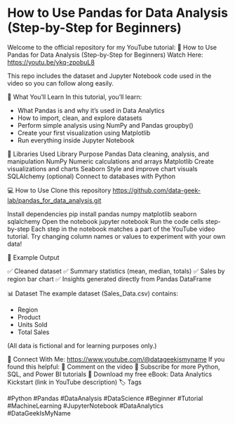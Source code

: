 # How to Use Pandas for Data Analysis (Step-by-Step for Beginners)

Welcome to the official repository for my YouTube tutorial:
🎥 How to Use Pandas for Data Analysis (Step-by-Step for Beginners)
Watch Here: https://youtu.be/ykq-zpobuL8

This repo includes the dataset and Jupyter Notebook code used in the video so you can follow along easily.

📘 What You’ll Learn
In this tutorial, you’ll learn:
- What Pandas is and why it’s used in Data Analytics
- How to import, clean, and explore datasets
- Perform simple analysis using NumPy and Pandas groupby()
- Create your first visualization using Matplotlib
- Run everything inside Jupyter Notebook

🧩 Libraries Used
Library	Purpose
Pandas	Data cleaning, analysis, and manipulation
NumPy	Numeric calculations and arrays
Matplotlib	Create visualizations and charts
Seaborn	Style and improve chart visuals
SQLAlchemy (optional)	Connect to databases with Python

💻 How to Use
Clone this repository
https://github.com/data-geek-lab/pandas_for_data_analysis.git

Install dependencies
pip install pandas numpy matplotlib seaborn sqlalchemy
Open the notebook
jupyter notebook
Run the code cells step-by-step
Each step in the notebook matches a part of the YouTube video tutorial.
Try changing column names or values to experiment with your own data!

🧠 Example Output

✅ Cleaned dataset
✅ Summary statistics (mean, median, totals)
✅ Sales by region bar chart
✅ Insights generated directly from Pandas DataFrame

📊 Dataset
The example dataset (Sales_Data.csv) contains:
- Region
- Product
- Units Sold
- Total Sales

(All data is fictional and for learning purposes only.)

🌟 Connect With Me: https://www.youtube.com/@datageekismyname
If you found this helpful:
💬 Comment on the video
🔔 Subscribe for more Python, SQL, and Power BI tutorials
📧 Download my free eBook: Data Analytics Kickstart (link in YouTube description)
🏷️ Tags

#Python #Pandas #DataAnalysis #DataScience #Beginner #Tutorial #MachineLearning #JupyterNotebook #DataAnalytics #DataGeekIsMyName
